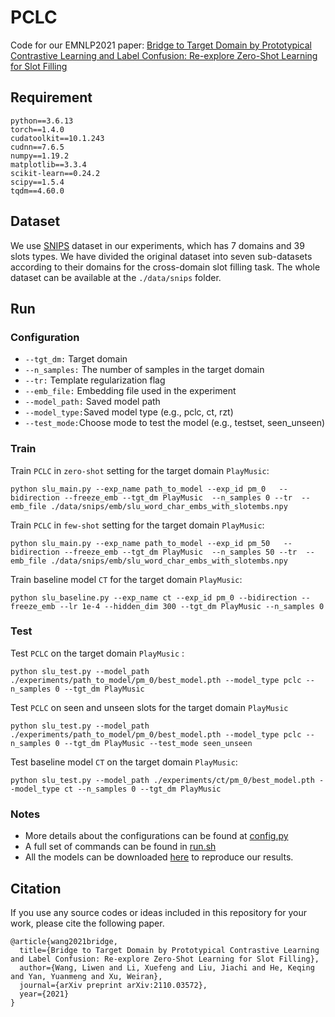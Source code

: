 # PCLC

Code for our EMNLP2021 paper: [Bridge to Target Domain by Prototypical Contrastive Learning and Label Confusion: Re-explore Zero-Shot Learning for Slot Filling](https://arxiv.org/abs/2110.03572)

## Requirement

```
python==3.6.13
torch==1.4.0
cudatoolkit==10.1.243
cudnn==7.6.5
numpy==1.19.2
matplotlib==3.3.4
scikit-learn==0.24.2
scipy==1.5.4
tqdm==4.60.0
```

## Dataset

We use [SNIPS](https://github.com/MiuLab/SlotGated-SLU/tree/master/data/snips) dataset in our experiments, which has 7 domains and 39 slots types. We have divided the original dataset into seven sub-datasets according to their domains for the cross-domain slot filling task.  The whole dataset can be available at the `./data/snips`  folder.

## Run

### Configuration

- `--tgt_dm:` Target domain
- `--n_samples:` The number of samples in the target domain
- `--tr:` Template regularization flag
- `--emb_file:` Embedding file used in the experiment
- `--model_path:` Saved model path
- `--model_type:`Saved model type (e.g., pclc, ct, rzt)
- `--test_mode:`Choose mode to test the model (e.g., testset, seen_unseen)

### Train

Train `PCLC` in  `zero-shot` setting for the target domain `PlayMusic`:

```
python slu_main.py --exp_name path_to_model --exp_id pm_0   --bidirection --freeze_emb --tgt_dm PlayMusic  --n_samples 0 --tr  --emb_file ./data/snips/emb/slu_word_char_embs_with_slotembs.npy
```

Train `PCLC` in  `few-shot` setting for the target domain `PlayMusic`:
```
python slu_main.py --exp_name path_to_model --exp_id pm_50   --bidirection --freeze_emb --tgt_dm PlayMusic  --n_samples 50 --tr  --emb_file ./data/snips/emb/slu_word_char_embs_with_slotembs.npy
```

Train  baseline model `CT` for the target domain `PlayMusic`:

```
python slu_baseline.py --exp_name ct --exp_id pm_0 --bidirection --freeze_emb --lr 1e-4 --hidden_dim 300 --tgt_dm PlayMusic --n_samples 0
```

### Test

Test `PCLC` on the target domain `PlayMusic` :

```
python slu_test.py --model_path ./experiments/path_to_model/pm_0/best_model.pth --model_type pclc --n_samples 0 --tgt_dm PlayMusic
```

Test `PCLC` on seen and unseen slots for the target domain `PlayMusic`

```
python slu_test.py --model_path ./experiments/path_to_model/pm_0/best_model.pth --model_type pclc --n_samples 0 --tgt_dm PlayMusic --test_mode seen_unseen
```

Test baseline model `CT` on the target domain `PlayMusic`:

```
python slu_test.py --model_path ./experiments/ct/pm_0/best_model.pth --model_type ct --n_samples 0 --tgt_dm PlayMusic
```

### Notes

- More details about the configurations can be found at [config.py](https://github.com/W-lw/PCLC/blob/main/config.py)
- A full set of commands can be found in [run.sh](https://github.com/W-lw/PCLC/blob/main/run.sh)
- All the models can be downloaded [here](https://drive.google.com/drive/folders/1LgchJphV5gjRJULZZVvTgCMt_E2Oo7OZ?usp=sharing)  to reproduce our results.

## Citation

 If you use any source codes or ideas included in this repository for your work, please cite the following paper.

```
@article{wang2021bridge,
  title={Bridge to Target Domain by Prototypical Contrastive Learning and Label Confusion: Re-explore Zero-Shot Learning for Slot Filling},
  author={Wang, Liwen and Li, Xuefeng and Liu, Jiachi and He, Keqing and Yan, Yuanmeng and Xu, Weiran},
  journal={arXiv preprint arXiv:2110.03572},
  year={2021}
}
```

